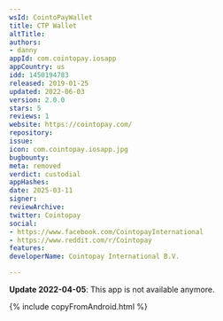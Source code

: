 ```yaml
---
wsId: CointoPayWallet
title: CTP Wallet
altTitle: 
authors:
- danny
appId: com.cointopay.iosapp
appCountry: us
idd: 1450194783
released: 2019-01-25
updated: 2022-06-03
version: 2.0.0
stars: 5
reviews: 1
website: https://cointopay.com/
repository: 
issue: 
icon: com.cointopay.iosapp.jpg
bugbounty: 
meta: removed
verdict: custodial
appHashes: 
date: 2025-03-11
signer: 
reviewArchive: 
twitter: Cointopay
social:
- https://www.facebook.com/CointopayInternational
- https://www.reddit.com/r/Cointopay
features: 
developerName: Cointopay International B.V.

---
```


**Update 2022-04-05**: This app is not available anymore.

{% include copyFromAndroid.html %}

